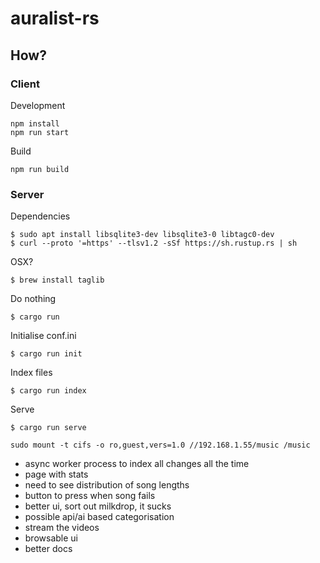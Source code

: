 # auralist-rs

## How?

### Client

Development
```
npm install
npm run start
```

Build
```
npm run build
```

### Server

Dependencies
```
$ sudo apt install libsqlite3-dev libsqlite3-0 libtagc0-dev
$ curl --proto '=https' --tlsv1.2 -sSf https://sh.rustup.rs | sh
```
OSX?
```
$ brew install taglib
```
Do nothing
```
$ cargo run
```
Initialise conf.ini
```
$ cargo run init
```
Index files
```
$ cargo run index
```
Serve
```
$ cargo run serve
```

```
sudo mount -t cifs -o ro,guest,vers=1.0 //192.168.1.55/music /music
```

- async worker process to index all changes all the time
- page with stats
- need to see distribution of song lengths
- button to press when song fails
- better ui, sort out milkdrop, it sucks
- possible api/ai based categorisation
- stream the videos
- browsable ui
- better docs